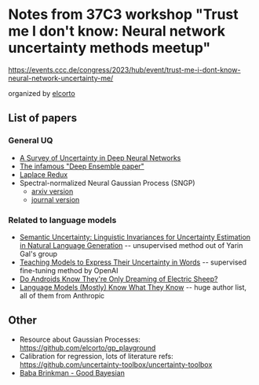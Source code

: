 # Notes from 37C3 workshop "Trust me I don't know: Neural network uncertainty methods meetup"

https://events.ccc.de/congress/2023/hub/event/trust-me-i-dont-know-neural-network-uncertainty-me/

organized by [elcorto](https://github.com/elcorto)

## List of papers

### General UQ

* [A Survey of Uncertainty in Deep Neural Networks](http://arxiv.org/abs/2107.03342)
* [The infamous "Deep Ensemble paper"](https://proceedings.neurips.cc/paper/2017/hash/9ef2ed4b7fd2c810847ffa5fa85bce38-Abstract.html)
* [Laplace Redux](https://arxiv.org/abs/2106.14806)
* Spectral-normalized Neural Gaussian Process (SNGP)
  * [arxiv version](https://arxiv.org/abs/2205.00403)
  * [journal version](https://jmlr.org/papers/v24/22-0479.html)

### Related to language models

* [Semantic Uncertainty: Linguistic Invariances for Uncertainty Estimation in
  Natural Language Generation](https://arxiv.org/abs/2302.09664) --
  unsupervised method out of Yarin Gal's group
* [Teaching Models to Express Their Uncertainty in
  Words](https://arxiv.org/abs/2205.14334) -- supervised fine-tuning method by OpenAI
* [Do Androids Know They're Only Dreaming of Electric
  Sheep?](https://arxiv.org/abs/2312.17249)
* [Language Models (Mostly) Know What They
  Know](https://arxiv.org/abs/2207.05221) -- huge author list, all of them from Anthropic

## Other

* Resource about Gaussian Processes: https://github.com/elcorto/gp_playground
* Calibration for regression, lots of literature refs: https://github.com/uncertainty-toolbox/uncertainty-toolbox
* [Baba Brinkman - Good Bayesian](https://youtu.be/qV6Wc_f1Cgo)
